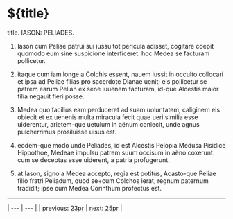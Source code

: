 # ${title}

title. IASON: PELIADES.



1. Iason cum Peliae patrui sui iussu tot pericula adisset, cogitare coepit quomodo eum sine suspicione interficeret. hoc Medea se facturam pollicetur.



2. itaque cum iam longe a Colchis essent, nauem iussit in occulto collocari et ipsa ad Peliae filias pro sacerdote Dianae uenit; eis pollicetur se patrem earum Pelian ex sene iuuenem facturam, id-que Alcestis maior filia negauit fieri posse.



3. Medea quo facilius eam perduceret ad suam uoluntatem, caliginem eis obiecit et ex uenenis multa miracula fecit quae ueri similia esse uiderentur, arietem-que uetulum in aënum coniecit, unde agnus pulcherrimus prosiluisse uisus est.



4. eodem-que modo unde Peliades, id est Alcestis Pelopia Medusa Pisidice Hippothoe, Medeae impulsu patrem suum occisum in aëno coxerunt. cum se deceptas esse uiderent, a patria profugerunt.



5. at Iason, signo a Medea accepto, regia est potitus, Acasto-que Peliae filio fratri Peliadum, quod se+cum Colchos ierat, regnum paternum tradidit; ipse cum Medea Corinthum profectus est.



---

| --- | --- |
| previous: [23pr](../23pr/) | next: [25pr](../25pr/) |
